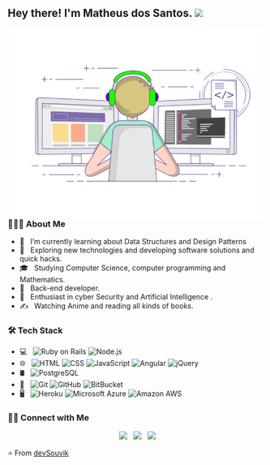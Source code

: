 <h2> Hey there! I'm Matheus dos Santos. <img src="https://github.com/souvikguria98/souvikguria98/blob/master/Hi.gif" width="25"></h2>
<img align="right" alt="GIF" src="https://raw.githubusercontent.com/devSouvik/devSouvik/master/gif3.gif" width="500"/>

<h3> 👨🏻‍💻 About Me </h3>

- 🔭 &nbsp; I’m currently learning about Data Structures and Design Patterns
- 🤔 &nbsp; Exploring new technologies and developing software solutions and quick hacks.
- 🎓 &nbsp; Studying Computer Science, computer programming and Mathematics.
- 💼 &nbsp; Back-end developer.
- 🌱 &nbsp; Enthusiast in cyber Security and Artificial Intelligence .
- ✍️ &nbsp; Watching Anime and reading all kinds of books.


<h3>🛠 Tech Stack</h3>

- 💻 &nbsp; 
  ![Ruby on Rails](https://img.shields.io/badge/-Ruby%20on%20Rails-333333?style=flat&logo=ruby-on-rails&logoColor=CC0000) ![Node.js](https://img.shields.io/badge/-Node.js-333333?style=flat&logo=node.js)  
- 🌐 &nbsp;
  ![HTML](https://img.shields.io/badge/-HTML-333333?style=flat&logo=HTML5)
  ![CSS](https://img.shields.io/badge/-CSS-333333?style=flat&logo=CSS3&logoColor=1572B6)
  ![JavaScript](https://img.shields.io/badge/-JavaScript-333333?style=flat&logo=javascript)
  ![Angular](https://img.shields.io/badge/-Angular-333333?style=flat&logo=angular&logoColor=DD0031)
  ![jQuery](https://img.shields.io/badge/-jQuery-333333?style=flat&logo=jquery&logoColor=78CFF5)
- 🛢 &nbsp; ![PostgreSQL](https://img.shields.io/badge/-PostgreSQL-333333?style=flat&logo=postgreSQL) 
- 🔧 &nbsp;
  ![Git](https://img.shields.io/badge/-Git-333333?style=flat&logo=git)
  ![GitHub](https://img.shields.io/badge/-GitHub-333333?style=flat&logo=github)
  ![BitBucket](https://img.shields.io/badge/-BitBucket-333333?style=flat&logo=bitbucket)
- 🖥 &nbsp;
  ![Heroku](https://img.shields.io/badge/-Heroku-333333?style=flat&logo=heroku)
  ![Microsoft Azure](https://img.shields.io/badge/-Microsoft%20Azure-333333?style=flat&logo=microsoft-azure)
  ![Amazon AWS](https://img.shields.io/badge/-Amazon%20AWS-333333?style=flat&logo=amazon-aws)

<h3> 🤝🏻 Connect with Me </h3>

<p align="center">
&nbsp; <a href="https://twitter.com/colon_matheus" target="_blank" rel="noopener noreferrer"><img src="https://img.icons8.com/plasticine/100/000000/twitter.png" width="50" /></a> 
&nbsp; <a href="https://www.linkedin.com/in/matheus-santos-536bba195/" target="_blank" rel="noopener noreferrer"><img src="https://img.icons8.com/plasticine/100/000000/linkedin.png" width="50" /></a>
&nbsp; <a href="mailto:matheussantos4@icloud.com" target="_blank" rel="noopener noreferrer"><img src="https://img.icons8.com/plasticine/100/000000/gmail.png"  width="50" /></a>
</p>


⭐️ From [devSouvik](https://github.com/devSouvik)
